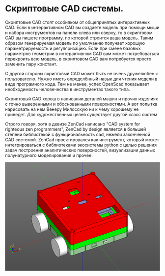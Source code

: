 # Скриптовые CAD системы.

Скриптовые CAD стоят особняком от общепринятых интерактивных CAD. Если в интерактивном CAD вы создаёте модель при помощи мыши и набора инструментов на панели слева или сверху, то в скриптовом CAD вы пишете программу, по которой строится ваша модель. Таким образом генерируемая модель по умолчанию получает хорошую параметрируемость и регуляризацию. Если при смене базовых параметров геометрии в интерактивном CAD вам может потребоваться перекроить всю модель, в скриптовом CAD вам потребуется просто заменить пару констант. 

С другой стороны скриптовый CAD может быть не очень дружелюбен к пользователю. Нужно иметь определённый навык для чтения модели в виде програмного кода. Тем не менее, успех OpenScad показывает необходимость человечества в инструментах такого типа.

Скриптовый CAD хорош в написании деталей машин и прочих изделиях с точно выверенными и обоснованными поверхностями. А вот попытка нарисовать на нем Венеру Милосскую ни к чему хорошему не приведет. Для художественных целей существует другой класс систем.

Строго говоря, хотя в девизе ZenCad написано "CAD system for righteous zen programmers", ZenCad by design является в большей степени библиотекой с функциональность cad, нежели законченной CAD системой. ZenCad проектировался как инструмент, который может интегрироваться с библиотеками экосистемы python с целью решения задач построения аналитических поверхностей, визуализации данных полунатурного моделирования и прочее.

![](../images/car.png)